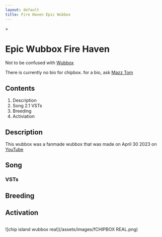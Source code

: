 ```yaml
---
layout: default
title: Fire Haven Epic Wubbox
---
```


<div class="row" markdown="1">>
  <div class="column" markdown="1">

# Epic Wubbox Fire Haven

Not to be confused with [Wubbox](https://mysingingmonsters.fandom.com/wiki/Wubbox)

There is currently no bio for chipbox. for a bio, ask [Mazz Tom](https://www.youtube.com/@mazztom)

## Contents

1. Description
2. Song
  2.1 VSTs
3. Breeding
4. Activiation

## Description

This wubbox was a fanmade wubbox that was made on April 30 2023 on [YouTube](https://www.youtube.com/watch?v=ulYcBBWgVBs)

## Song

### VSTs

## Breeding

## Activation

  </div>
  <div class="column centered" markdown="1">


![chip island wubbox real](/assets/images/fCHIPBOX REAL.png)

  </div>
</div>
